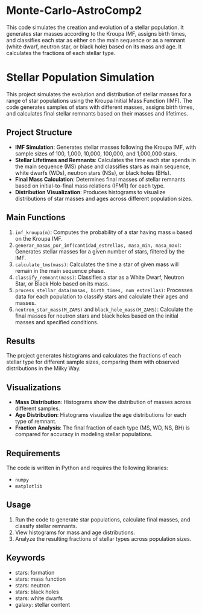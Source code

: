 # Monte-Carlo-AstroComp2
This code simulates the creation and evolution of a stellar population. It generates star masses according to the Kroupa IMF, assigns birth times, and classifies each star as either on the main sequence or as a remnant (white dwarf, neutron star, or black hole) based on its mass and age. It calculates the fractions of each stellar type.

# Stellar Population Simulation

This project simulates the evolution and distribution of stellar masses for a range of star populations using the Kroupa Initial Mass Function (IMF). The code generates samples of stars with different masses, assigns birth times, and calculates final stellar remnants based on their masses and lifetimes.

## Project Structure

- **IMF Simulation**: Generates stellar masses following the Kroupa IMF, with sample sizes of 100, 1,000, 10,000, 100,000, and 1,000,000 stars.
- **Stellar Lifetimes and Remnants**: Calculates the time each star spends in the main sequence (MS) phase and classifies stars as main sequence, white dwarfs (WDs), neutron stars (NSs), or black holes (BHs).
- **Final Mass Calculation**: Determines final masses of stellar remnants based on initial-to-final mass relations (IFMR) for each type.
- **Distribution Visualization**: Produces histograms to visualize distributions of star masses and ages across different population sizes.

## Main Functions

1. `imf_kroupa(m)`: Computes the probability of a star having mass `m` based on the Kroupa IMF.
2. `generar_masas_por_imf(cantidad_estrellas, masa_min, masa_max)`: Generates stellar masses for a given number of stars, filtered by the IMF.
3. `calculate_tms(mass)`: Calculates the time a star of given mass will remain in the main sequence phase.
4. `classify_remnant(mass)`: Classifies a star as a White Dwarf, Neutron Star, or Black Hole based on its mass.
5. `process_stellar_data(masas, birth_times, num_estrellas)`: Processes data for each population to classify stars and calculate their ages and masses.
6. `neutron_star_mass(M_ZAMS)` and `black_hole_mass(M_ZAMS)`: Calculate the final masses for neutron stars and black holes based on the initial masses and specified conditions.

## Results

The project generates histograms and calculates the fractions of each stellar type for different sample sizes, comparing them with observed distributions in the Milky Way.

## Visualizations

- **Mass Distribution**: Histograms show the distribution of masses across different samples.
- **Age Distribution**: Histograms visualize the age distributions for each type of remnant.
- **Fraction Analysis**: The final fraction of each type (MS, WD, NS, BH) is compared for accuracy in modeling stellar populations.

## Requirements

The code is written in Python and requires the following libraries:
- `numpy`
- `matplotlib`

## Usage

1. Run the code to generate star populations, calculate final masses, and classify stellar remnants.
2. View histograms for mass and age distributions.
3. Analyze the resulting fractions of stellar types across population sizes.

## Keywords

- stars: formation
- stars: mass function
- stars: neutron
- stars: black holes
- stars: white dwarfs
- galaxy: stellar content
